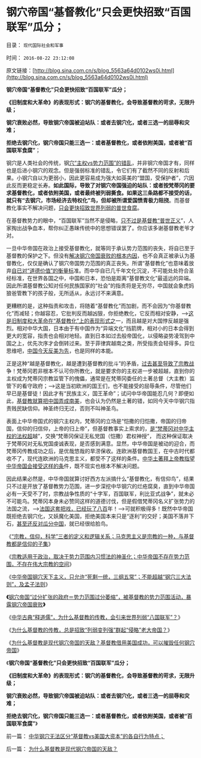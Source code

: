 # 钢穴帝国“基督教化”只会更快招致“百国联军”瓜分；

目录： `现代国际社会和军事` 

时间： `2016-08-22 23:12:08` 

原文链接：[http://blog.sina.com.cn/s/blog_5563a64d0102ws0i.html](http://blog.sina.com.cn/s/blog_5563a64d0102ws0i.html)

**钢穴帝国“基督教化”只会更快招致“百国联军”瓜分；**

**《旧制度和大革命》的表现形式：钢穴的基督教化，会导致基督教的苛求，无限升级；**

**钢穴衰败必然，导致钢穴帝国被迫站队：或者去钢穴化，或者三选一的屈辱和灾难；**

**拒绝去钢穴化，钢穴帝国只能三选一：或者基督教化，或者依附美国，或者被“百国联军食腐”**；

钢穴是人类社会的传统，钢[穴“主权vs势力范围”的错乱](../../../2016/8/19/势力范围和名义主权，势力范围与“钢穴化”负相关；.md)，并非钢穴帝国才有，同样也是后进小钢穴的观念。但是强弱标准的错乱，令它们有了截然不同的反射和后果。小钢穴自以为更弱小，因此更容易成为强大如英美的“盟国，受保护者”，穴因此反而更稳定长寿。**如此国际，导致了对钢穴帝国强迫的站队：或者按梵蒂冈的要求基督教化，或者依附美国，或者最终被列弱撕食。如果这三条路都不接受的话，就只有“去钢穴，市场经济去特权化”鸟，但却被所谓爱国愤青极力阻挠**。而基督教化事实不解决问题，[只会更快招致世界列弱的普世食腐](../../../2016/8/21/为什么基督教的传教，总是为老大帝国招来世界列弱的“八国联军”？.md)。

在基督教势力的眼中，“百国联军”当然不是侵略，[只不过是基督教“普世正义](../../../2011/9/2/普世帝国的天下主义.md)”，人家掏出战争血本，帮你纠正愚昧传统中的思想错误罢了。你应该多谢基督教老爷才对。

一旦中华帝国在政治上接受基督教化，就等同于承认势力范围的丧失，将自已至于基督教的保护之下。但没有[解决钢穴帝国衰败的根本内因](../../../2016/7/14/中国与“帝国主权崩塌综合症”殊死搏斗的两千年历史.md)，也不会真正被承认为基督教化，仅仅是确认了钢穴帝国势力范围的真正丧失。所谓“基督教化”也意味着放弃[自已对“道德价值”的衡量标](../../../2010/6/23/“讲道德者”最缺德.md)准。而中华自已几千年文化沉淀，不可能处处符合圣经标准，在世界各国之中，中国和日本，恐怕是距离“基督教文化”最遥远的异端。因此所谓基督教公知对任何民族国家的“社会”的指责将是无穷尽，中国就会象虎妈狼爸管教下的孩子般，无所适从，永远讨不来满意。

更糟糕的是，这种指责和攻击，将随着“基督教化”而加剧，而不会因为“你基督教化”而减轻；你越容忍，它批判反而越凶狠，你拒绝教化，它反而相对安静，——>[这是旧制度和大革命在“基督教化”上的表现形式之](../../../2015/1/17/托克维尔法则在生物进化论和人类社会中的先验；.md)一，而且越是对大国悖反越是强烈。相对中华大国，日本由于有中国作为“异端文化”挡箭牌，相对小的日本会得到更大的宽容，指责也会相对地轻。直到日本如过去般帝国化，以侵略姿势凌驾到中国之上，优先次序才会倒转过来。至于菲律宾越南之类，所受指责会轻得多。异位思维吧，[中国今天反美为先](../../../2012/12/15/妖魔化美国和政府都是马克思主义的革命思维；.md)，也是同样的本能。

正是这种“越是基督教化，越是遭到基督教的批斗”的矛盾，[过去甚至导致了宗教战](../../../2012/10/1/公有制社会“摩擦／矛盾”无小事;打人杀同胞的革命事业；.md)争！梵蒂冈若非根本不认可你所教化，就是要求你的主权进一步被超越，直到你的主权成为梵蒂冈宗教监管下的傀儡，通常是在梵蒂冈委任的土著总督（大主教）监管下的看守政府；——>这是当初欧洲的国王们，也不能接受的屈辱条件，尽管他们早已是基督徒！因此才有“民族主义，国王革命”；试问中华帝国能忍几何？即便如此，[基督教就算把中国弄成南美](../../../2014/11/20/天主教社会主义笼罩下的南美洲.md)，也会认为仍然是土著的错，如同今天中华钢穴指责贱民缺信仰。神圣终归无过，否则不叫神圣鸟。

表面上中华帝国式的钢穴主权内，梵蒂冈的立场是“恺撒的归恺撒，帝国的归帝国，信仰的归信仰，上帝的归上帝”，但基督教事实上索求的，[是“梵蒂冈对中华主权的法权超](../../../2016/8/20/“微小钢穴，巨大势力范围”的梵蒂冈和基督教；.md)越”，交换“梵蒂冈保证无私党国（恺撒）君权神授”，
而这种保证取决于梵蒂冈对无私党国虔诚表现，是否感到满意。显然，中华帝国是被动的迎合，而梵蒂冈传教成功之后，是优哉悠哉的旱涝保收。连欧洲基督教国王，在中古时代都收不了，现代连欧洲的马克思主义，都受不了这样的条件。[中华土著拜上帝教指望中华帝国会接受这样的条](../../../2010/11/3/“政治改革”必须首先在法学中精确定义.md)件，既不现实也根本不解决问题。

因此结果必然是，中华帝国就算讨好西方左派搞什么“基督教化，有信仰鸟”，结果只不过是开放了基督教势力范围，进一步深挖中华钢穴的烂疮腐臭，直到中华帝国必有一天受不了时，宗教战争性质的“十字军，百国联军，利比亚式战争”，就未必不可能鸟。梵蒂冈本身未必赞同这样的道德讨伐，但是假借梵蒂冈名义扩张势力的法国之流，——>[法国这套把戏，已经玩了八百](../../../2016/2/18/进步主义贼心不死的是法国的十字军情结；.md)年！——>可就积极得多！既然中华帝国既拒绝去钢穴化，又妖魔化美国，拒绝美国本来只是“逐利”的交好；美国不落井下石，[甚至还反对瓜分中国](../../../2010/5/3/为什么八国联军会说“瓜分中国实为下策？”.md)，就已经很给脸鸟。

《[“宗教，信仰，科学”三者的定义和逻辑关系；马克思主义是宗教的一种，与基督教都是信仰的子集](../../../2016/8/21/讲政治与“宗教，信仰，科学”三者的定义，及逻辑关系；.md)》

《[宗教适用于政治，取决于势力范围内习惯法的神圣化；中华帝国不存在势力范围，不存在伟大宗教的空间](../../../2016/8/21/为什么中华帝国传统，不能感染“伟大宗教”？.md)》

《[中华帝国钢穴天下主义，只允许“死剩一统，三纲五常”；不能超越“钢穴三大法则”，及孟子法则](../../../2016/8/21/中华天下主义不能超越“钢穴三大法则”，及孔儒的孟子法则，.md)》

**《**[钢穴帝国“过分扩张的政府＝势力范围过分萎缩”，被基督教的势力范围活动，暴露钢穴帝国衰败](../../../2016/8/21/“大钢穴，大势力，大资本”都支持威斯特法利亚－雅尔塔条约体系.md)**》**

《[中华古典“释道儒”，为什么基督教的传教，会引来世界列弱“八国联军”？](../../../2016/8/21/中华古典政治“释道儒”，基督教传教对钢穴帝国本来好意.md)》

《[为什么基督教的传教，总是招致“列弱变列强”群起“侵略”老大帝国？](../../../2016/8/21/为什么基督教的传教，总是为老大帝国招来世界列弱的“八国联军”？.md)》

《[为什么基督教是现代钢穴帝国的天敌？基督教借用美国成功，可以摧毁任何钢穴帝国](../../../2016/8/22/为什么基督教是现代钢穴帝国的天敌？.md)》

《**钢穴帝国“基督教化”只会更快招致“百国联军”瓜分；**

**《旧制度和大革命》的表现形式：钢穴的基督教化，会导致基督教的苛求，无限升级；**

**钢穴衰败必然，导致钢穴帝国被迫站队：或者去钢穴化，或者三选一的屈辱和灾难；**

**拒绝去钢穴化，钢穴帝国只能三选一：或者基督教化，或者依附美国，或者被“百国联军食腐”**》

前一篇： [中华钢穴无法区分“基督教vs美国大资本”的各自行为特点；](../../../2016/8/24/中华钢穴无法区分“基督教vs美国大资本”的各自行为特点；.md)

后一篇： [为什么基督教是现代钢穴帝国的天敌？](../../../2016/8/22/为什么基督教是现代钢穴帝国的天敌？.md)

